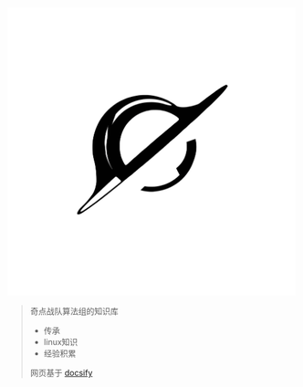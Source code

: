 ![logo](images/透明logo黑.png) 



 > 奇点战队算法组的知识库
 > - 传承
 > - linux知识
 >  - 经验积累
 >
 > 网页基于 [docsify](https://docsify.js.org/#/zh-cn/?id=docsify)